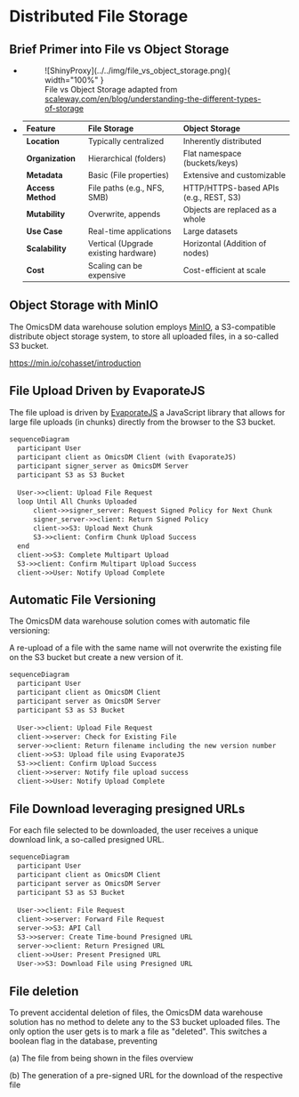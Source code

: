 # Distributed File Storage

## Brief Primer into File vs Object Storage

<div class="grid cards" markdown>

- <figure markdown>
    ![ShinyProxy](../../img/file_vs_object_storage.png){ width="100%" }
    <figcaption>
      File vs Object Storage adapted from
      </br>
      <span>
      <a href="https://www.scaleway.com/en/blog/understanding-the-different-types-of-storage">
        scaleway.com/en/blog/understanding-the-different-types-of-storage
      </a>
      </span>
    </figcaption>
  </figure>


- | Feature                 | **File Storage**              | **Object Storage**           |
  |-------------------------|-------------------------------|------------------------------|
  | **Location**            | Typically centralized         | Inherently distributed                  |
  | **Organization**        | Hierarchical (folders) | Flat namespace (buckets/keys)               |
  | **Metadata**            | Basic (File properties)      | Extensive and customizable    |
  | **Access Method**       | File paths (e.g., NFS, SMB)  | HTTP/HTTPS-based APIs (e.g., REST, S3)         |
  | **Mutability**          | Overwrite, appends          | Objects are replaced as a whole                    |
  | **Use Case**            | Real-time applications       | Large datasets                |
  | **Scalability**         | Vertical (Upgrade existing hardware) | Horizontal (Addition of nodes)|
  | **Cost**                | Scaling can be expensive | Cost-efficient at scale       |

</div>

## Object Storage with MinIO

The OmicsDM data warehouse solution employs [MinIO](https://min.io), 
a S3-compatible distribute object storage system, to store all uploaded files,
in a so-called S3 bucket. 

https://min.io/cohasset/introduction

## File Upload Driven by EvaporateJS

The file upload is driven by [EvaporateJS](https://github.com/TTLabs/EvaporateJS) 
a JavaScript library that allows for large file uploads (in chunks)
directly from the browser to the S3 bucket.

```mermaid
sequenceDiagram
  participant User
  participant client as OmicsDM Client (with EvaporateJS)
  participant signer_server as OmicsDM Server
  participant S3 as S3 Bucket

  User->>client: Upload File Request
  loop Until All Chunks Uploaded
      client->>signer_server: Request Signed Policy for Next Chunk
      signer_server->>client: Return Signed Policy
      client->>S3: Upload Next Chunk
      S3->>client: Confirm Chunk Upload Success
  end
  client->>S3: Complete Multipart Upload
  S3->>client: Confirm Multipart Upload Success
  client->>User: Notify Upload Complete
```

## Automatic File Versioning

The OmicsDM data warehouse solution comes with automatic file versioning:

A re-upload of a file with the same name will not overwrite the existing file on the S3 bucket
but create a new version of it.

```mermaid
sequenceDiagram
  participant User
  participant client as OmicsDM Client
  participant server as OmicsDM Server
  participant S3 as S3 Bucket

  User->>client: Upload File Request
  client->>server: Check for Existing File
  server->>client: Return filename including the new version number
  client->>S3: Upload file using EvaporateJS
  S3->>client: Confirm Upload Success
  client->>server: Notify file upload success
  client->>User: Notify Upload Complete
```

## File Download leveraging presigned URLs

For each file selected to be downloaded, the user receives a unique download link,
a so-called presigned URL. 

```mermaid
sequenceDiagram
  participant User
  participant client as OmicsDM Client
  participant server as OmicsDM Server
  participant S3 as S3 Bucket

  User->>client: File Request
  client->>server: Forward File Request
  server->>S3: API Call
  S3->>server: Create Time-bound Presigned URL
  server->>client: Return Presigned URL
  client->>User: Present Presigned URL
  User->>S3: Download File using Presigned URL
```

## File deletion

To prevent accidental deletion of files, the OmicsDM data warehouse solution has no method to delete any
to the S3 bucket uploaded files. The only option the user gets is to mark a file as "deleted".
This switches a boolean flag in the database, preventing 

(a) The file from being shown in the files overview

(b) The generation of a pre-signed URL for the download of the respective file